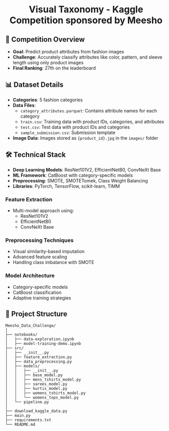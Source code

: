 # <div align="center"> Visual Taxonomy - Kaggle Competition sponsored by Meesho </div>

## 🎯 Competition Overview
- **Goal**: Predict product attributes from fashion images
- **Challenge**: Accurately classify attributes like color, pattern, and sleeve length using only product images
- **Final Ranking**: 27th on the leaderboard

## 📊 Dataset Details
- **Categories**: 5 fashion categories
- **Data Files**:
  - `category_attributes.parquet`: Contains attribute names for each category
  - `train.csv`: Training data with product IDs, categories, and attributes
  - `test.csv`: Test data with product IDs and categories
  - `sample_submission.csv`: Submission template
- **Image Data**: Images stored as `{product_id}.jpg` in the `images/` folder

## 🛠️ Technical Stack

- **Deep Learning Models**: ResNet101V2, EfficientNetB0, ConvNeXt Base
- **ML Framework**: CatBoost with category-specific models
- **Preprocessing**: SMOTE, SMOTETomek, Class Weight Balancing
- **Libraries**: PyTorch, TensorFlow, scikit-learn, TIMM

### Feature Extraction
- Multi-model approach using:
  - ResNet101V2
  - EfficientNetB0
  - ConvNeXt Base

### Preprocessing Techniques
- Visual similarity-based imputation
- Advanced feature scaling
- Handling class imbalance with SMOTE

### Model Architecture
- Category-specific models
- CatBoost classification
- Adaptive training strategies


## 🧠 Project Structure
```
Meesho_Data_Challenge/
│
├── notebooks/
│   ├── data-exploration.ipynb
│   ├── model-training-demo.ipynb
├── src/
│   ├── __init__.py
│   ├── feature_extraction.py
│   ├── data_preprocessing.py
│   ├── models/
│   │   ├── __init__.py
│   │   ├── base_model.py
│   │   ├── mens_tshirts_model.py
│   │   ├── sarees_model.py
│   │   ├── kurtis_model.py
│   │   ├── womens_tshirts_model.py
│   │   └── womens_tops_model.py
│   └── pipeline.py
│
├── download_kaggle_data.py
├── main.py
├── requirements.txt
└── README.md
```
